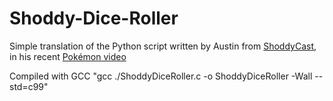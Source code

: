 # Shoddy-Dice-Roller

Simple translation of the Python script written by Austin from [ShoddyCast](https://www.youtube.com/@ShoddyCast), in his recent [Pokémon video](https://www.youtube.com/watch?v=M8C8dHQE2Ro)

Compiled with GCC
"gcc ./ShoddyDiceRoller.c -o ShoddyDiceRoller -Wall --std=c99"
